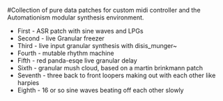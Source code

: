 #Collection of pure data patches for custom midi controller and the Automationism modular synthesis environment.

* First - ASR patch with sine waves and LPGs
* Second -  live Granular freezer 
* Third - live input granular synthesis with disis_munger~
* Fourth - mutable rhythm machine
* Fifth - red panda-esqe live granular delay     
* Sixth - granular mush cloud, based on a martin brinkmann patch
* Seventh - three back to front loopers making out with each other like harpies
* Eighth - 16 or so sine waves beating off each other slowly